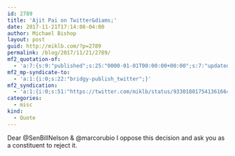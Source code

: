 ```yaml
---
id: 2789
title: 'Ajit Pai on Twitter&diams;'
date: 2017-11-21T17:14:08-04:00
author: Michael Bishop
layout: post
guid: http://miklb.com/?p=2789
permalink: /blog/2017/11/21/2789/
mf2_quotation-of:
  - 'a:7:{s:9:"published";s:25:"0000-01-01T00:00:00+00:00";s:7:"updated";s:25:"0000-01-01T00:00:00+00:00";s:7:"summary";s:255:"“Today, I’m proposing to repeal the heavy-handed Internet regulations imposed by the Obama Administration and to return to the light-touch framework under which the Internet developed and thrived before 2015. In @WSJopinion: https://t.co/uDIiKr6YHF”";s:4:"name";s:19:"Ajit Pai on Twitter";s:8:"category";a:1:{i:0;s:0:"";}s:11:"publication";s:7:"Twitter";s:3:"url";s:56:"https://twitter.com/AjitPaiFCC/status/933009189991079936";}'
mf2_mp-syndicate-to:
  - 'a:1:{i:0;s:22:"bridgy-publish_twitter";}'
mf2_syndication:
  - 'a:1:{i:0;s:51:"https://twitter.com/miklb/status/933018017541361664";}'
categories:
  - misc
kind:
  - Quote
---
```

Dear @SenBillNelson & @marcorubio I oppose this decision and ask you as a constituent to reject it. 